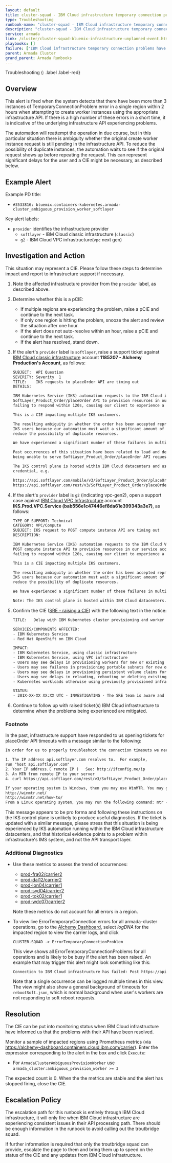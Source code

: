 ```yaml
---
layout: default
title: cluster-squad - IBM Cloud infrastructure temporary connection problems have been hit multiple times in the last hour when ordering workers
type: Troubleshooting
runbook-name: "cluster-squad - IBM Cloud infrastructure temporary connection problems have been hit multiple times in the last hour when ordering workers"
description: "cluster-squad - IBM Cloud infrastructure temporary connection problems have been hit multiple times in the last hour when ordering workers"
service: armada
link: /cluster/cluster-squad-bluemix-infrastructure-unplanned-event.html
playbooks: []
failure: ["IBM Cloud infrastructure temporary connection problems have been hit multiple times in the last hour when ordering workers"]
parent: Armada Cluster
grand_parent: Armada Runbooks
---
```


Troubleshooting
{: .label .label-red}

## Overview

This alert is fired when the system detects that there have been more than 3 instances of TemporaryConnectionProblem error in a single region within 2 hours when attempting to create worker instances using the appropriate infrastructure API. If there is a high number of these errors in a short time, it is indicative of the underlying infrastructure API experiencing problems.

The automation will reattempt the operation in due course, but in this particular situation there is ambiguity whether the original create worker instance request is still pending in the infrastructure API. To reduce the possibility of duplicate instances, the automation waits to see if the original request shows up before repeating the request. This can represent significant delays for the user and a CIE might be necessary, as described below.

## Example Alert

Example PD title:

- `#3533816: bluemix.containers-kubernetes.armada-cluster_ambiguous_provision_worker_softlayer`

Key alert labels:

- `provider` identifies the infrastructure provider
  - `softlayer` - IBM Cloud classic infrastructure (`classic`)
  - `g2` - IBM Cloud VPC infrastructure(`vpc` next gen)

## Investigation and Action

This situation may represent a CIE. Please follow these steps to determine impact and report to infrastructure support if necessary.

1. Note the affected infrastructure provider from the `provider` label, as described above.

1. Determine whether this is a pCIE:

   - If multiple regions are experiencing the problem, raise a pCIE and continue to the next task.
   - If only one region is hitting the problem, snooze the alert and review the situation after one hour.
   - If the alert does not auto-resolve within an hour, raise a pCIE and continue to the next task.
   - If the alert has resolved, stand down.

1. If the alert's `provider` label is `softlayer`, raise a support ticket against [IBM Cloud classic infrastructure](http://cloud.ibm.com/unifiedsupport/) account **1185207 - Alchemy Production's Account**, as follows:

   ```txt
   SUBJECT:  API Question
   SEVERITY: Severity  1
   TITLE:    IKS requests to placeOrder API are timing out
   DETAILS:

   IBM Kubernetes Service (IKS) automation requests to the IBM Cloud infrastructure
   SoftLayer_Product_Order/placeOrder API to provision resources in our customers' accounts are
   failing to respond within 120s, causing our client to experience a timeout.

   This is a CIE impacting multiple IKS customers.

   The resulting ambiguity in whether the order has been accepted represents significant disruption to
   IKS users because our automation must wait a significant amount of time before another attempt, to
   reduce the possibility of duplicate resources.

   We have experienced a significant number of these failures in multiple regions in the last hour.

   Past occurrences of this situation have been related to load and delays in IMS, resulting in it
   being unable to serve SoftLayer_Product_Order/placeOrder API requests in a reasonable time.

   The IKS control plane is hosted within IBM Cloud datacenters and uses URLs according to user
   credential, e.g.

   https://api.softlayer.com/mobile/v3/SoftLayer_Product_Order/placeOrder.json?objectMask=orderId
   https://api.softlayer.com/rest/v3/SoftLayer_Product_Order/placeOrder.json?objectMask=orderId
   ```

1. If the alert's `provider` label is `g2` (indicating vpc-gen2), open a support case against [IBM Cloud VPC Infrastructure](https://cloud.ibm.com/unifiedsupport/cases/add) account **IKS.Prod.VPC.Service (bab556e1c47446ef8da61e399343a3e7)**, as follows:

   ```txt
   TYPE OF SUPPORT: Technical
   CATEGORY: VPC/Compute
   SUBJECT: IKS request to POST compute instance API are timing out
   DESCRIPTION:

   IBM Kubernetes Service (IKS) automation requests to the IBM Cloud VPC infrastructure
   POST compute instance API to provision resources in our service accounts are
   failing to respond within 120s, causing our client to experience a timeout.

   This is a CIE impacting multiple IKS customers.

   The resulting ambiguity in whether the order has been accepted represents significant disruption to
   IKS users because our automation must wait a significant amount of time before another attempt, to
   reduce the possibility of duplicate resources.

   We have experienced a significant number of these failures in multiple regions in the last hour.

   Note: The IKS control plane is hosted within IBM Cloud datacenters.
   ```

1. Confirm the CIE ([SRE - raising a CIE](../sre_raising_cie.html)) with the following text in the notice:

   ```txt
   TITLE:   Delay with IBM Kubernetes cluster provisioning and worker node operations

   SERVICES/COMPONENTS AFFECTED:
   - IBM Kubernetes Service
   - Red Hat OpenShift on IBM Cloud

   IMPACT:
   - IBM Kubernetes Service, using classic infrastructure
   - IBM Kubernetes Service, using VPC infrastructure
   - Users may see delays in provisioning workers for new or existing clusters
   - Users may see failures in provisioning portable subnets for new or existing clusters
   - Users may see delays in provisioning persistent volume claims for existing clusters
   - Users may see delays in reloading, rebooting or deleting existing workers of clusters
   - Kubernetes workloads otherwise using previously provisioned infrastructure resources are unaffected

   STATUS:
   - 201X-XX-XX XX:XX UTC - INVESTIGATING - The SRE team is aware and investigating.
   ```

1. Continue to follow up with raised ticket(s) IBM Cloud infrastructure to determine when the problems being experienced are mitigated.

### Footnote

In the past, infrastructure support have responded to us opening tickets for placeOrder API timeouts with a message similar to the following:

```txt
In order for us to properly troubleshoot the connection timeouts we need some additional information.

1. The IP address api.softlayer.com resolves to.  For example,
run "host api.softlayer.com"
2. Your IP address.( remote IP )   See: http://ifconfig.me/ip
3. An MTR from remote IP to your server
4. curl https://api.softlayer.com/rest/v3/SoftLayer_Product_Order/placeOrder.json

If your operating system is Windows, then you may use WinMTR. You may get WinMTR from the URL below:
http://winmtr.net/
http://winmtr.net/how-to/
From a Linux operating system, you may run the following command: mtr -r -c 100 <IP or Domain Name>
```

This message appears to be pro forma and following these instructions on the IKS control plane is unlikely to produce useful diagnostics.
If the ticket is updated with a similar message, please stress that this situation is being experienced by IKS automation running within
the IBM Cloud infrastructure datacenters, and that historical evidence points to a problem within infrastructure's IMS system, and not the
API transport layer.

### Additional Diagnostics

   - Use these metrics to assess the trend of occurrences:

      - [prod-fra02/carrier2](https://alchemy-dashboard.containers.cloud.ibm.com/prod-fra02/carrier2/prometheus/graph?g0.expr=armada_cluster%3Aambiguous_provision_worker+%3E%3D+3&g0.tab=1)
      - [prod-dal12/carrier2](https://alchemy-dashboard.containers.cloud.ibm.com/prod-dal12/carrier2/prometheus/graph?g0.expr=armada_cluster%3Aambiguous_provision_worker+%3E%3D+3&g0.tab=1)
      - [prod-lon04/carrier1](https://alchemy-dashboard.containers.cloud.ibm.com/prod-lon04/carrier1/prometheus/graph?g0.expr=armada_cluster%3Aambiguous_provision_worker+%3E%3D+3&g0.tab=1)
      - [prod-syd04/carrier2](https://alchemy-dashboard.containers.cloud.ibm.com/prod-syd04/carrier2/prometheus/graph?g0.expr=armada_cluster%3Aambiguous_provision_worker+%3E%3D+3&g0.tab=1)
      - [prod-tok02/carrier1](https://alchemy-dashboard.containers.cloud.ibm.com/prod-tok02/carrier1/prometheus/graph?g0.expr=armada_cluster%3Aambiguous_provision_worker+%3E%3D+3&g0.tab=1)
      - [prod-wdc07/carrier2](https://alchemy-dashboard.containers.cloud.ibm.com/prod-wdc07/carrier2/prometheus/graph?g0.expr=armada_cluster%3Aambiguous_provision_worker+%3E%3D+3&g0.tab=1)

      Note these metrics do not account for all errors in a region.

   - To view live ErrorTemporaryConnection errors for all armada-cluster operations, go to the [Alchemy Dashboard](https://alchemy-dashboard.containers.cloud.ibm.com/carrier), select *logDNA* for the impacted region to view the carrier logs, and click

      `CLUSTER-SQUAD -> ErrorTemporaryConnectionProblem`

       This view shows all ErrorTemporaryConnectionProblems for all operations and is likely to be busy if the alert has been raised. An example that may trigger this alert might look something like this:

      ```txt
      Connection to IBM Cloud infrastructure has failed: Post https://api.softlayer.com/rest/v3/SoftLayer_Product_Order/placeOrder.json?objectMask=orderId: net/http: request canceled (Client.Timeout exceeded while awaiting headers)
      ```

      Note that a single occurrence can be logged multiple times in this view. The view might also show a general background of timeouts
      for `rebootSoft.json`, which is normal background when user's workers are not responding to soft reboot requests.

## Resolution

The CIE can be put into monitoring status when IBM Cloud infrastructure have informed us that the problems with their API have been resolved.

Monitor a sample of impacted regions using Prometheus metrics (via https://alchemy-dashboard.containers.cloud.ibm.com/carrier). Enter the expression corresponding to the alert in the box and click `Execute`:

- For `ArmadaClusterAmbiguousProvisionWorker` use `armada_cluster:ambiguous_provision_worker >= 3`

The expected count is 0. When the the metrics are stable and the alert has stopped firing, close the CIE.

## Escalation Policy

The escalation path for this runbook is entirely through IBM Cloud infrastructure, it will only fire when IBM Cloud infrastructure are experiencing consistent issues in their API processing path. There should be enough information in the runbook to avoid calling out the troutbridge squad.

If further information is required that only the troutbridge squad can provide, escalate the page to them and bring them up to speed on the status of the CIE and any updates from IBM Cloud infrastructure.
